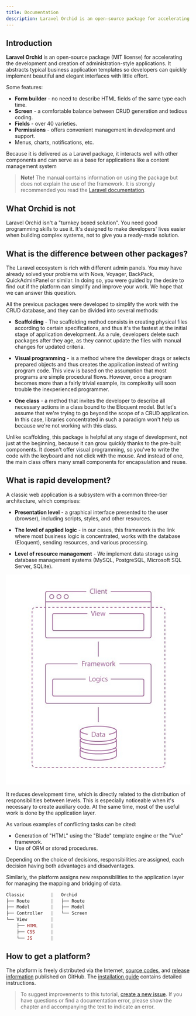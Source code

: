 ```yaml
---
title: Documentation
description: Laravel Orchid is an open-source package for accelerating the development and creation of administration-style applications
---
```


## Introduction

**Laravel Orchid** is an open-source package (MIT license) for accelerating the development and creation of administration-style applications. It abstracts typical business application templates so developers can quickly implement beautiful and elegant interfaces with little effort.

Some features:

- **Form builder** - no need to describe HTML fields of the same type each time.
- **Screen** - a comfortable balance between CRUD generation and tedious coding.
- **Fields** - over 40 varieties.
- **Permissions** - offers convenient management in development and support.
- Menus, charts, notifications, etc.


Because it is delivered as a Laravel package, it interacts well with other components and can serve as a base for applications like a content management system

> **Note!** The manual contains information on using the package but does not explain the use of the framework. It is strongly recommended you read the [Laravel documentation](https://laravel.com/docs/).


## What Orchid is not

Laravel Orchid isn't a "turnkey boxed solution". You need good programming skills to use it. It's designed to make developers' lives easier when building complex systems, not to give you a ready-made solution.

## What is the difference between other packages?

The Laravel ecosystem is rich with different admin panels.
You may have already solved your problems with Nova, Voyager, BackPack, QuickAdminPanel or similar.
In doing so, you were guided by the desire to find out if the platform can simplify and improve your work.
We hope that we can answer this question.

All the previous packages were developed to simplify the work with the CRUD database, and they can be divided into several methods:

- **Scaffolding** - The scaffolding method consists in creating physical files according to certain specifications, and thus it's the fastest at the initial stage of application development. As a rule, developers delete such packages after they age, as they cannot update the files with manual changes for updated criteria.

- **Visual programming** - is a method where the developer drags or selects prepared objects and thus creates the application instead of writing program code. This view is based on the assumption that most programs are simple procedural flows. However, once a program becomes more than a fairly trivial example, its complexity will soon trouble the inexperienced programmer.

- **One class** - a method that invites the developer to describe all necessary actions in a class bound to the Eloquent model. But let's assume that we're trying to go beyond the scope of a CRUD application. In this case, libraries concentrated in such a paradigm won't help us because we're not working with this class.

Unlike scaffolding, this package is helpful at any stage of development, not just at the beginning, because it can grow quickly thanks to the pre-built components.
It doesn't offer visual programming, so you've to write the code with the keyboard and not click with the mouse.
And instead of one, the main class offers many small components for encapsulation and reuse.

## What is rapid development?

A classic web application is a subsystem with a common three-tier architecture, which comprises:

- **Presentation level** - a graphical interface presented to the user (browser), including scripts, styles, and other resources.

- **The level of applied logic** - in our cases, this framework is the link where most business logic is concentrated, works with the database (Eloquent), sending resources, and various processing.

- **Level of resource management** - We implement data storage using database management systems (MySQL, PostgreSQL, Microsoft SQL Server, SQLite).

 
![Architecture](/img/scheme/architecture.jpg)

It reduces development time, which is directly related to the distribution of responsibilities between levels. This is especially noticeable when it's necessary to create auxiliary code. At the same time, most of the useful work is done by the application layer.

As various examples of conflicting tasks can be cited:
- Generation of "HTML" using the "Blade" template engine or the "Vue" framework.
- Use of ORM or stored procedures.

Depending on the choice of decisions, responsibilities are assigned, each decision having both advantages and disadvantages.

Similarly, the platform assigns new responsibilities to the application layer for managing the mapping and bridging of data.

```php
Classic          |   Orchid
├── Route        |   ├── Route   
├── Model        |   ├── Model 
├── Controller   |   └── Screen
└── View         |
    ├── HTML     |
    ├── CSS      |
    └── JS       |
```

## How to get a platform?

The platform is freely distributed via the Internet, [source codes](https://github.com/orchidsoftware/platform), and [release information](https://github.com/orchidsoftware/platform/releases) published on GitHub. The [installation guide](/en/docs/installation/) contains detailed instructions.

> To suggest improvements to this tutorial, [create a new issue](https://github.com/orchidsoftware/orchid.software/issues).
If you have questions or find a documentation error, please show the chapter and accompanying the text to indicate an error.

